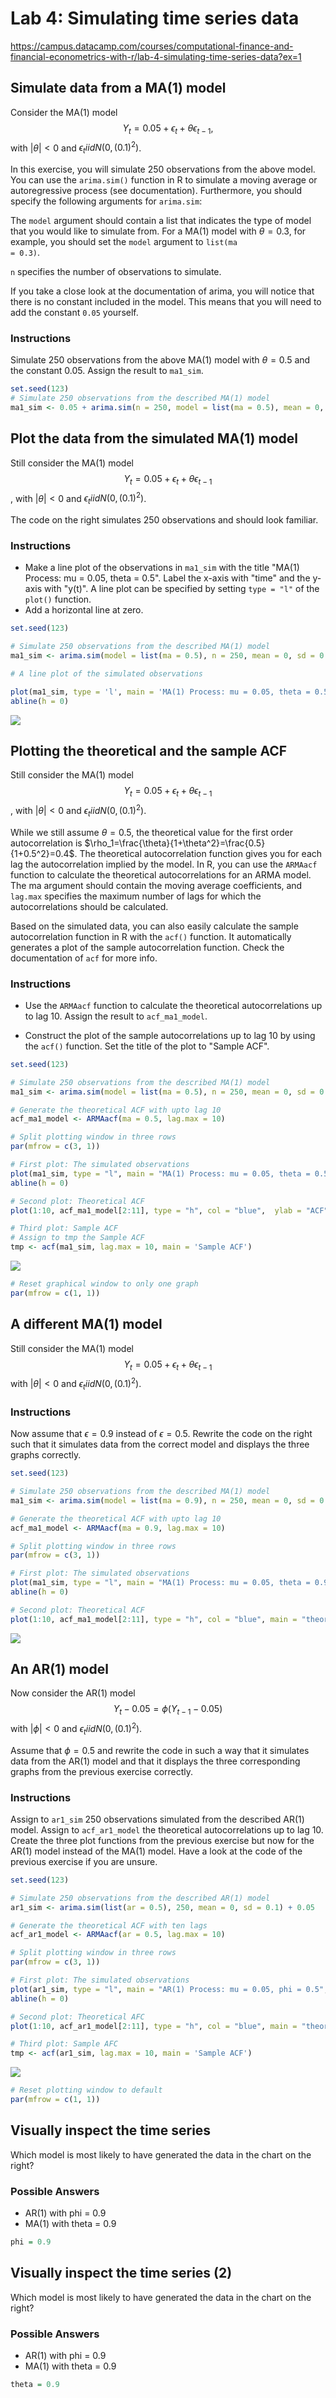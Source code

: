 # Lab 4: Simulating time series data

https://campus.datacamp.com/courses/computational-finance-and-financial-econometrics-with-r/lab-4-simulating-time-series-data?ex=1

## Simulate data from a MA(1) model

Consider the MA(1) model
$$Y_t=0.05+\epsilon_t+\theta\epsilon_{t-1},$$
with $|\theta|<0$ and $\epsilon_t iid N(0,(0.1)^2)$.

In this exercise, you will simulate 250 observations from the above model. You can use the <code>arima.sim()</code> function in R to simulate a moving average or autoregressive process (see documentation). Furthermore, you should specify the following arguments for <code>arima.sim</code>:

The <code>model</code> argument should contain a list that indicates the type of model that you would like to simulate from. For a MA(1) model with $\theta=0.3$, for example, you should set the <code>model</code> argument to <code>list(ma = 0.3)</code>.

<code>n</code> specifies the number of observations to simulate.

If you take a close look at the documentation of arima, you will notice that there is no constant included in the model. This means that you will need to add the constant <code>0.05</code> yourself.

### Instructions

Simulate 250 observations from the above MA(1) model with $\theta=0.5$ and the constant $0.05$. Assign the result to <code>ma1_sim</code>.


```r
set.seed(123)
# Simulate 250 observations from the described MA(1) model
ma1_sim <- 0.05 + arima.sim(n = 250, model = list(ma = 0.5), mean = 0, sd = 0.1)
```

## Plot the data from the simulated MA(1) model

Still consider the MA(1) model
$$Y_t=0.05+\epsilon_t+\theta\epsilon_{t-1}$$,
with $|\theta|<0$ and $\epsilon_t iid N(0,(0.1)^2)$.

The code on the right simulates 250 observations and should look familiar.

### Instructions

* Make a line plot of the observations in <code>ma1_sim</code> with the title "MA(1) Process: mu = 0.05, theta = 0.5". Label the x-axis with "time" and the y-axis with "y(t)". A line plot can be specified by setting <code>type = "l"</code> of the <code>plot()</code> function.
* Add a horizontal line at zero.


```r
set.seed(123)

# Simulate 250 observations from the described MA(1) model
ma1_sim <- arima.sim(model = list(ma = 0.5), n = 250, mean = 0, sd = 0.1) + 0.05

# A line plot of the simulated observations
```



```r
plot(ma1_sim, type = 'l', main = 'MA(1) Process: mu = 0.05, theta = 0.5', xlab = 'time', ylab = 'y(t)')
abline(h = 0)
```

![](4_Simulating_time_series_data_files/figure-html/unnamed-chunk-3-1.png)<!-- -->

## Plotting the theoretical and the sample ACF

Still consider the MA(1) model
$$Y_t=0.05+\epsilon_t+\theta\epsilon_{t-1}$$,
with $|\theta|<0$ and $\epsilon_t iid N(0,(0.1)^2)$.

While we still assume $\theta=0.5$, the theoretical value for the first order autocorrelation is $\rho_1=\frac{\theta}{1+\theta^2}=\frac{0.5}{1+0.5^2}=0.4$. The theoretical autocorrelation function gives you for each lag the autocorrelation implied by the model. In R, you can use the <code>ARMAacf</code> function to calculate the theoretical autocorrelations for an ARMA model. The ma argument should contain the moving average coefficients, and <code>lag.max</code> specifies the maximum number of lags for which the autocorrelations should be calculated.

Based on the simulated data, you can also easily calculate the sample autocorrelation function in R with the <code>acf()</code> function. It automatically generates a plot of the sample autocorrelation function. Check the documentation of <code>acf</code> for more info.

### Instructions

* Use the <code>ARMAacf</code> function to calculate the theoretical autocorrelations up to lag 10. Assign the result to <code>acf_ma1_model</code>.

* Construct the plot of the sample autocorrelations up to lag 10 by using the <code>acf()</code> function. Set the title of the plot to "Sample ACF".


```r
set.seed(123)

# Simulate 250 observations from the described MA(1) model
ma1_sim <- arima.sim(model = list(ma = 0.5), n = 250, mean = 0, sd = 0.1) + 0.05

# Generate the theoretical ACF with upto lag 10
acf_ma1_model <- ARMAacf(ma = 0.5, lag.max = 10)

# Split plotting window in three rows
par(mfrow = c(3, 1))

# First plot: The simulated observations
plot(ma1_sim, type = "l", main = "MA(1) Process: mu = 0.05, theta = 0.5", xlab = "time", ylab = "y(t)")
abline(h = 0)

# Second plot: Theoretical ACF
plot(1:10, acf_ma1_model[2:11], type = "h", col = "blue",  ylab = "ACF", main = "theoretical ACF")

# Third plot: Sample ACF
# Assign to tmp the Sample ACF
tmp <- acf(ma1_sim, lag.max = 10, main = 'Sample ACF')
```

![](4_Simulating_time_series_data_files/figure-html/unnamed-chunk-4-1.png)<!-- -->

```r
# Reset graphical window to only one graph
par(mfrow = c(1, 1))
```

## A different MA(1) model

Still consider the MA(1) model
$$Y_t=0.05+\epsilon_t+\theta\epsilon_{t-1}$$
with $|\theta|<0$ and $\epsilon_t iid N(0,(0.1)^2)$.

### Instructions

Now assume that $\epsilon=0.9$ instead of $\epsilon=0.5$. Rewrite the code on the right such that it simulates data from the correct model and displays the three graphs correctly.


```r
set.seed(123)

# Simulate 250 observations from the described MA(1) model
ma1_sim <- arima.sim(model = list(ma = 0.9), n = 250, mean = 0, sd = 0.1) + 0.05

# Generate the theoretical ACF with upto lag 10
acf_ma1_model <- ARMAacf(ma = 0.9, lag.max = 10)

# Split plotting window in three rows
par(mfrow = c(3, 1))

# First plot: The simulated observations
plot(ma1_sim, type = "l", main = "MA(1) Process: mu = 0.05, theta = 0.9", xlab = "time", ylab = "y(t)")
abline(h = 0)

# Second plot: Theoretical ACF
plot(1:10, acf_ma1_model[2:11], type = "h", col = "blue", main = "theoretical ACF")
```

![](4_Simulating_time_series_data_files/figure-html/unnamed-chunk-5-1.png)<!-- -->

## An AR(1) model

Now consider the AR(1) model
$$Y_t-0.05=\phi(Y_{t-1}-0.05)$$
with $|\phi|<0$ and $\epsilon_t iid N(0,(0.1)^2)$.

Assume that $\phi=0.5$ and rewrite the code in such a way that it simulates data from the AR(1) model and that it displays the three corresponding graphs from the previous exercise correctly.

### Instructions

Assign to <code>ar1_sim</code> 250 observations simulated from the described AR(1) model.
Assign to <code>acf_ar1_model</code> the theoretical autocorrelations up to lag 10.
Create the three plot functions from the previous exercise but now for the AR(1) model instead of the MA(1) model. Have a look at the code of the previous exercise if you are unsure.


```r
set.seed(123)

# Simulate 250 observations from the described AR(1) model
ar1_sim <- arima.sim(list(ar = 0.5), 250, mean = 0, sd = 0.1) + 0.05

# Generate the theoretical ACF with ten lags
acf_ar1_model <- ARMAacf(ar = 0.5, lag.max = 10)

# Split plotting window in three rows
par(mfrow = c(3, 1))

# First plot: The simulated observations
plot(ar1_sim, type = "l", main = "AR(1) Process: mu = 0.05, phi = 0.5", xlab = "time", ylab = "y(t)")
abline(h = 0)

# Second plot: Theoretical AFC
plot(1:10, acf_ar1_model[2:11], type = "h", col = "blue", main = "theoretical ACF")

# Third plot: Sample AFC
tmp <- acf(ar1_sim, lag.max = 10, main = 'Sample ACF')
```

![](4_Simulating_time_series_data_files/figure-html/unnamed-chunk-6-1.png)<!-- -->

```r
# Reset plotting window to default
par(mfrow = c(1, 1))
```

## Visually inspect the time series

Which model is most likely to have generated the data in the chart on the right?

### Possible Answers

* AR(1) with phi = 0.9
* MA(1) with theta = 0.9


```r
phi = 0.9
```

## Visually inspect the time series (2)

Which model is most likely to have generated the data in the chart on the right?

### Possible Answers

* AR(1) with phi = 0.9
* MA(1) with theta = 0.9


```r
theta = 0.9
```
